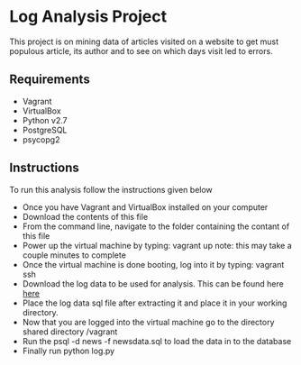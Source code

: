 # Log  Analysis Project
This project is on mining data of articles visited on a website to get must populous article, its author and to see on which days visit led to errors.

## Requirements

* Vagrant
* VirtualBox
* Python v2.7
* PostgreSQL
* psycopg2

## Instructions
To run this analysis follow the instructions given below

* Once you have Vagrant and VirtualBox installed on your computer
* Download the contents of this file 
* From the command line, navigate to the folder containing the contant of this file 
* Power up the virtual machine by typing: vagrant up note: this may take a couple minutes to complete
* Once the virtual machine is done booting, log into it by typing: vagrant ssh
* Download the log data to be used for analysis. This can be found here
[here](https://d17h27t6h515a5.cloudfront.net/topher/2016/August/57b5f748_newsdata/newsdata.zip)
* Place the log data sql file after extracting it and place it in your working directory.
* Now that you are logged into the virtual machine go to the directory shared directory /vagrant
* Run the psql -d news -f newsdata.sql to load the data in to the database
* Finally run python log.py
